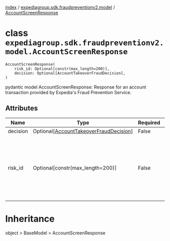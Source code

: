 [index](index.md) / [expediagroup.sdk.fraudpreventionv2.model](expediagroup.sdk.fraudpreventionv2.model.md) / [AccountScreenResponse](AccountScreenResponse.md)
# class `expediagroup.sdk.fraudpreventionv2.model.AccountScreenResponse`
```
AccountScreenResponse(
    risk_id: Optional[constr(max_length=200)],
    decision: Optional[AccountTakeoverFraudDecision],
)
```

pydantic model AccountScreenResponse: Response for an account transaction provided by Expedia's Fraud Prevention Service.



## Attributes
    
    
        
    
        
    

|   Name   |                                    Type                                   | Required |                                     Description                                      |
|----------|---------------------------------------------------------------------------|----------|--------------------------------------------------------------------------------------|
| decision | Optional[[AccountTakeoverFraudDecision](AccountTakeoverFraudDecision.md)] |  False   |                                         ...                                          |
| risk_id  |                      Optional[constr(max_length=200)]                     |  False   | Unique identifier assigned to the transaction by Expedia's Fraud Prevention Service. |










# Inheritance
object > BaseModel > AccountScreenResponse